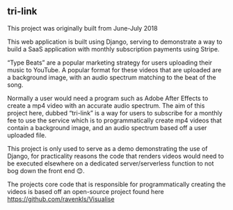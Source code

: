 ## tri-link

This project was originally built from June-July 2018

This web application is built using Django, serving to demonstrate a way to build a SaaS application with monthly subscription payments using Stripe.  

“Type Beats” are a popular marketing strategy for users uploading their music to YouTube. A popular format for these videos that are uploaded are a background image, with an audio spectrum matching to the beat of the song.  

Normally a user would need a program such as Adobe After Effects to create a mp4 video with an accurate audio spectrum. The aim of this project here, dubbed “tri-link” is a way for users to subscribe for a monthly fee to use the service which is to programmatically create mp4 videos that contain a background image, and an audio spectrum based off a user uploaded file.  

This project is only used to serve as a demo demonstrating the use of Django, for practicality reasons the code that renders videos would need to be executed elsewhere on a dedicated server/serverless function to not bog down the front end 😊.  

The projects core code that is responsible for programmatically creating the videos is based off an open-source project found here https://github.com/ravenkls/Visualise  
